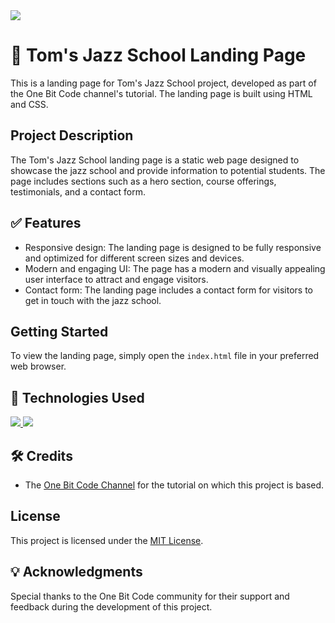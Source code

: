 <img src="https://landing-page-mockup-7udq.vercel.app/images/hero-img.svg">

# 🎵 Tom's Jazz School Landing Page

This is a landing page for Tom's Jazz School project, developed as part of the One Bit Code channel's tutorial. The landing page is built using HTML and CSS.

## Project Description

The Tom's Jazz School landing page is a static web page designed to showcase the jazz school and provide information to potential students. The page includes sections such as a hero section, course offerings, testimonials, and a contact form.

## ✅ Features

- Responsive design: The landing page is designed to be fully responsive and optimized for different screen sizes and devices.
- Modern and engaging UI: The page has a modern and visually appealing user interface to attract and engage visitors.
- Contact form: The landing page includes a contact form for visitors to get in touch with the jazz school.

## Getting Started

To view the landing page, simply open the `index.html` file in your preferred web browser.

## 🚀 Technologies Used

<a href="https://skillicons.dev">
    <img src="https://skillicons.dev/icons?i=html" />
    <img src="https://skillicons.dev/icons?i=css" />
  </a>

## 🛠️ Credits

- The [One Bit Code Channel](https://pro.onebitcode.com/projetoaulas) for the tutorial on which this project is based.

## License

This project is licensed under the [MIT License](LICENSE).

## 💡 Acknowledgments

Special thanks to the One Bit Code community for their support and feedback during the development of this project.

